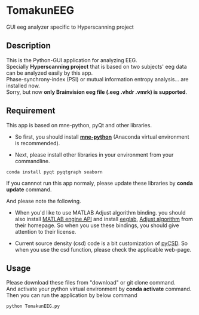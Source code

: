 # TomakunEEG
GUI eeg analyzer specific to Hyperscanning project
  
  
## Description  
This is the Python-GUI application for analyzing EEG.  
Specially **Hyperscanning project** that is based on two subjects' eeg data can be analyzed easily by this app.  
Phase-synchrony-index (PSI) or mutual information entropy analysis... are installed now.  
Sorry, but now **only Brainvision eeg file (.eeg .vhdr .vmrk) is supported**.
  
  
## Requirement
This app is based on mne-python, pyQt and other libraries.  
- So first, you should install **[mne-python](https://mne.tools/stable/install/index.html)** (Anaconda virtual environment is recommended).  
  
- Next, please install other libraries in your environment from your commandline.  
```
conda install pyqt pyqtgraph seaborn
```
  
If you cannnot run this app normaly, please update these libraries by **conda update** command.  
    
And please note the following.  
  
- When you'd like to use MATLAB Adjust algorithm binding. you should also install [MATLAB engine API](https://jp.mathworks.com/help/matlab/matlab_external/install-the-matlab-engine-for-python.html) and install [eeglab](https://sccn.ucsd.edu/eeglab/index.php),  [Adjust algorithm](https://www.nitrc.org/projects/adjust/) from their homepage. So when you use these bindings, you should give attention to their license.

- Current source density (csd) code is a bit customization of [pyCSD](https://github.com/nice-tools/pycsd). So when you use the csd function, please check the applicable web-page.  
  
  
## Usage  
Please download these files from "download" or git clone command.  
And activate your python virtual environment by **conda activate** command.
Then you can run the application by below command  
```
python TomakunEEG.py
```
